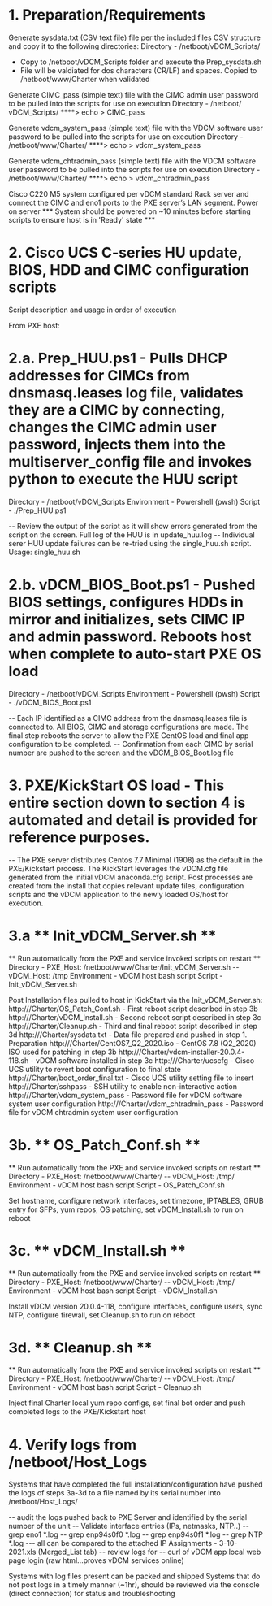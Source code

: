 # 1. Preparation/Requirements
Generate sysdata.txt (CSV text file) file per the included files CSV structure and copy it to the following directories:
Directory - /netboot/vDCM_Scripts/
- Copy to /netboot/vDCM_Scripts folder and execute the Prep_sysdata.sh
- File will be valdiated for dos characters (CR/LF) and spaces.  Copied to /netboot/www/Charter when validated

Generate CIMC_pass (simple text) file with the CIMC admin user password to be pulled into the scripts for use on execution
Directory - /netboot/ vDCM_Scripts/
****> echo <password> > CIMC_pass

Generate vdcm_system_pass (simple text) file with the VDCM software user password to be pulled into the scripts for use on execution
Directory - /netboot/www/Charter/
****> echo <password> > vdcm_system_pass

Generate vdcm_chtradmin_pass (simple text) file with the VDCM software user password to be pulled into the scripts for use on execution
Directory - /netboot/www/Charter/
****> echo <password> > vdcm_chtradmin_pass

Cisco C220 M5 system configured per vDCM standard
Rack server and connect the CIMC and eno1 ports to the PXE server’s LAN segment.
Power on server
*** System should be powered on ~10 minutes before starting scripts to ensure host is in 'Ready' state ***

# 2. Cisco UCS C-series HU update, BIOS, HDD and CIMC configuration scripts
Script description and usage in order of execution

From PXE host:
# 2.a. Prep_HUU.ps1 - Pulls DHCP addresses for CIMCs from dnsmasq.leases log file, validates they are a CIMC by connecting, changes the CIMC admin user password, injects them into the multiserver_config file and invokes python to execute the HUU script
Directory - /netboot/vDCM_Scripts
Environment - Powershell (pwsh)
Script - ./Prep_HUU.ps1

-- Review the output of the script as it will show errors generated from the script on the screen.  Full log of the HUU is in update_huu.log 
-- Individual serer HUU update failures can be re-tried using the single_huu.sh script.  Usage: single_huu.sh <target CIMC IP> <PXE Host IP> <PXE Host Login> <PXE login password>

# 2.b. vDCM_BIOS_Boot.ps1 - Pushed BIOS settings, configures HDDs in mirror and initializes, sets CIMC IP and admin password.  Reboots host when complete to auto-start PXE OS load
Directory - /netboot/vDCM_Scripts
Environment - Powershell (pwsh)
Script - ./vDCM_BIOS_Boot.ps1

-- Each IP identified as a CIMC address from the dnsmasq.leases file is connected to.  All BIOS, CIMC and storage configurations are made.  The final step reboots the server to allow the PXE CentOS load and final app configuration to be completed.
-- Confirmation from each CIMC by serial number are pushed to the screen and the vDCM_BIOS_Boot.log file

# 3. PXE/KickStart OS load - This entire section down to section 4 is automated and detail is provided for reference purposes.
-- The PXE server distributes Centos 7.7 Minimal (1908) as the default in the PXE/Kickstart process.  The KickStart leverages the vDCM.cfg file generated from the initial vDCM anaconda.cfg script.  Post processes are created from the install that copies relevant update files, configuration scripts and the vDCM application to the newly loaded OS/host for execution.

# 3.a ** Init_vDCM_Server.sh **
** Run automatically from the PXE and service invoked scripts on restart **
Directory - PXE_Host: /netboot/www/Charter/Init_vDCM_Server.sh -- vDCM_Host: /tmp
Environment - vDCM host bash script
Script - Init_vDCM_Server.sh

Post Installation files pulled to host in KickStart via the Init_vDCM_Server.sh:
http://<PXE Host>/Charter/OS_Patch_Conf.sh - First reboot script described in step 3b
http://<PXE Host>/Charter/vDCM_Install.sh - Second reboot script described in step 3c
http://<PXE Host>/Charter/Cleanup.sh - Third and final reboot script described in step 3d
http://<PXE Host>/Charter/sysdata.txt - Data file prepared and pushed in step 1. Preparation
http://<PXE Host>/Charter/CentOS7_Q2_2020.iso - CentOS 7.8 (Q2_2020) ISO used for patching in step 3b
http://<PXE Host>/Charter/vdcm-installer-20.0.4-118.sh - vDCM software installed in step 3c
http://<PXE Host>/Charter/ucscfg - Cisco UCS utility to revert boot configuration to final state
http://<PXE Host>/Charter/boot_order_final.txt - Cisco UCS utility setting file to insert
http://<PXE Host>/Charter/sshpass - SSH utility to enable non-interactive action
http://<PXE Host>/Charter/vdcm_system_pass - Password file for vDCM software system user configuration
http://<PXE Host>/Charter/vdcm_chtradmin_pass - Password file for vDCM chtradmin system user configuration

# 3b. ** OS_Patch_Conf.sh **
** Run automatically from the PXE and service invoked scripts on restart **
Directory - PXE_Host: /netboot/www/Charter/ -- vDCM_Host: /tmp/
Environment - vDCM host bash script
Script - OS_Patch_Conf.sh

Set hostname, configure network interfaces, set timezone, IPTABLES, GRUB entry for SFPs, yum repos, OS patching, set vDCM_Install.sh to run on reboot

# 3c. ** vDCM_Install.sh **
** Run automatically from the PXE and service invoked scripts on restart **
Directory - PXE_Host: /netboot/www/Charter/ -- vDCM_Host: /tmp/
Environment - vDCM host bash script
Script - vDCM_Install.sh

Install vDCM version 20.0.4-118, configure interfaces, configure users, sync NTP, configure firewall, set Cleanup.sh to run on reboot

# 3d. ** Cleanup.sh **
** Run automatically from the PXE and service invoked scripts on restart **
Directory - PXE_Host: /netboot/www/Charter/ -- vDCM_Host: /tmp/
Environment - vDCM host bash script
Script - Cleanup.sh

Inject final Charter local yum repo configs, set final bot order and push completed logs to the PXE/Kickstart host

# 4. Verify logs from /netboot/Host_Logs
Systems that have completed the full installation/configuration have pushed the logs of steps 3a-3d to a file named by its serial number into /netboot/Host_Logs/

-- audit the logs pushed back to PXE Server and identified by the serial number of the unit
   -- Validate interface entries (IPs, netmasks, NTP..)
     -- grep eno1 *.log
     -- grep enp94s0f0 *.log
     -- grep enp94s0f1 *.log
     -- grep NTP *.log
     --- all can be compared to the attached IP Assignments - 3-10-2021.xls (Merged_List tab)
   -- review logs for
     -- curl of vDCM app local web page login (raw html...proves vDCM services online)

Systems with log files present can be packed and shipped
Systems that do not post logs in a timely manner (~1hr), should be reviewed via the console (direct connection) for status and troubleshooting
